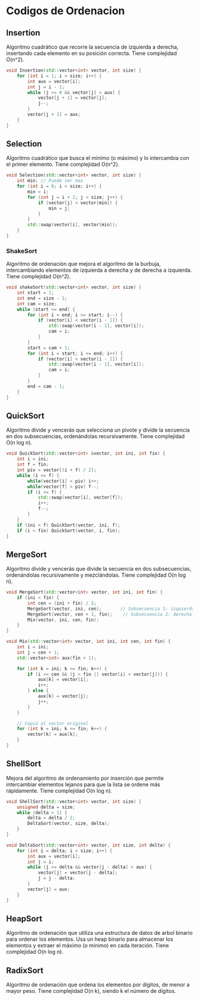 # Codigos de Ordenacion

## Insertion
Algoritmo cuadrático que recorre la secuencia de izquierda a derecha, insertando cada elemento en su posición correcta. Tiene complejidad O(n^2).
```c++
void Insertion(std::vector<int> vector, int size) {
    for (int i = 1; i < size; i++) {
        int aux = vector[i];
        int j = i - 1;
        while (j >= 0 && vector[j] > aux) {
            vector[j + 1] = vector[j];
            j--;
        }
        vector[j + 1] = aux;
    }
}
```

## Selection
Algoritmo cuadrático que busca el mínimo (o máximo) y lo intercambia con el primer elemento.
Tiene complejidad O(n^2).
```c++
void Selection(std::vector<int> vector, int size) {
    int min; // Puede ser max
    for (int i = 0; i < size; i++) {
        min = i;
        for (int j = i + 1; j < size; j++) {
            if (vector[j] < vector[min]) {
                min = j;
            }
        }
        std::swap(vector[i], vector[min]);
    }
}
```

### ShakeSort
Algoritmo de ordenación que mejora el algoritmo de la burbuja, intercambiando elementos de izquierda a derecha y de derecha a izquierda.
Tiene complejidad O(n^2).
```c++
void shakeSort(std::vector<int> vector, int size) {
    int start = 1;
    int end = size - 1;
    int cam = size;
    while (start <= end) {
        for (int i = end; i >= start; i--) {
            if (vector[i] < vector[i - 1]) {
                std::swap(vector[i - 1], vector[i]);
                cam = i;
            }
        }
        start = cam + 1;
        for (int i = start; i <= end; i++) {
            if (vector[i] < vector[i - 1]) {
                std::swap(vector[i - 1], vector[i]);
                cam = i;
            }
        }
        end = cam - 1;
    }
}
```

## QuickSort
Algoritmo divide y vencerás que selecciona un pivote y divide la secuencia en dos subsecuencias, ordenándolas recursivamente.
Tiene complejidad O(n log n).
```c++
void QuickSort(std::vector<int> &vector, int ini, int fin) {
    int i = ini;
    int f = fin;
    int piv = vector[(i + f) / 2];
    while (i <= f) {
        while(vector[i] < piv) i++;
        while(vector[f] > piv) f--;
        if (i <= f) {
            std::swap(vector[i], vector[f]);
            i++;
            f--;
        }
    }
    if (ini < f) QuickSort(vector, ini, f);
    if (i < fin) QuickSort(vector, i, fin);
}
```

## MergeSort
Algoritmo divide y vencerás que divide la secuencia en dos subsecuencias, ordenándolas recursivamente y mezclándolas.
Tiene complejidad O(n log n).
```c++
void MergeSort(std::vector<int> vector, int ini, int fin) {
    if (ini < fin) {
        int cen = (ini + fin) / 2;
        MergeSort(vector, ini, cen);       // Subsecuencia 1: izquierda
        MergeSort(vector, cen + 1, fin);    // Subsecuencia 2: derecha
        Mix(vector, ini, cen, fin);
    }
}

void Mix(std::vector<int> vector, int ini, int cen, int fin) {
    int i = ini;
    int j = cen + 1;
    std::vector<int> aux(fin + 1);

    for (int k = ini; k <= fin; k++) {
        if (i <= cen && (j > fin || vector[i] < vector[j])) {
            aux[k] = vector[i];
            i++;
        } else {
            aux[k] = vector[j];
            j++;
        }
    }

    // Copia al vector original
    for (int k = ini; k <= fin; k++) {
        vector[k] = aux[k];
    }
}
```

## ShellSort
Mejora del algoritmo de ordenamiento por inserción que permite intercambiar 
elementos lejanos para que la lista se ordene más rápidamente.
Tiene complejidad O(n log n).
```c++
void ShellSort(std::vector<int> vector, int size) {
    unsigned delta = size;
    while (delta > 1) {
        delta = delta / 2;
        DeltaSort(vector, size, delta);
    }
}

void DeltaSort(std::vector<int> vector, int size, int delta) {
    for (int i = delta; i < size; i++) {
        int aux = vector[i];
        int j = i;
        while (j >= delta && vector[j - delta] > aux) {
            vector[j] = vector[j - delta];
            j = j - delta;
        }
        vector[j] = aux;
    }
}
```

## HeapSort
Algoritmo de ordenación que utiliza una estructura de datos de arbol binario para ordenar los elementos.
Usa un heap binario para almacenar los elementos y extraer el máximo (o mínimo) en cada iteración.
Tiene complejidad O(n log n).

## RadixSort
Algoritmo de ordenación que ordena los elementos por dígitos, de menor a mayor peso.
Tiene complejidad O(n k), siendo k el número de dígitos.
